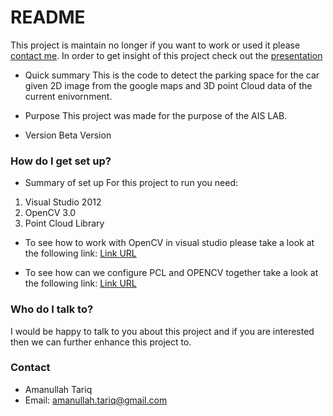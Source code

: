# README #
This project is maintain no longer if you want to work or used it please [contact me](#contact). In order to get insight of this project check out the [presentation](http://www.slideshare.net/AmanullahTariq/parking-space-detect-70787242)


* Quick summary
This is the code to detect the parking space for the car given 2D image from the google maps and 3D point Cloud data of the current enivornment.

* Purpose
This project was made for the purpose of the AIS LAB.

* Version
Beta Version

### How do I get set up? ###

* Summary of set up
For this project to run you need:
1) Visual Studio 2012
2) OpenCV 3.0
3) Point Cloud Library

* To see how to work with OpenCV in visual studio please take a look at the following link:
[Link URL](http://amanullahtariq.com/using-opencv-3-0-with-visual-studio-2013/)

* To see how can we configure PCL and OPENCV together take a look at the following link:
[Link URL](http://amanullahtariq.com/integerating-pcl-1-6-with-opencv-3-0-on-visual-studio-2012/)


### Who do I talk to? ###
I would be happy to talk to you about this project and if you are interested then we can further enhance this project to.

### Contact
* Amanullah Tariq 
* Email: amanullah.tariq@gmail.com
